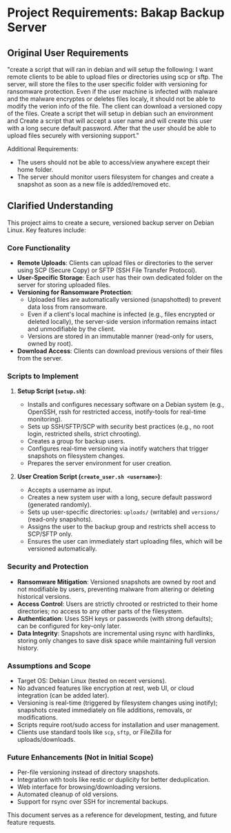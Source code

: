 # Project Requirements: Bakap Backup Server

## Original User Requirements
"create a script that will ran in debian and will setup the following: I want remote clients to be able to upload files or directories using scp or sftp. The server, will store the files to the user specific folder with versioning for ransomware protection. Even if the user machine is infected with malware and the malware encryptes or deletes files localy, it should not be able to modify the verion info of the file. The client can download a versioned copy of the files. Create a script thet will setup in debian such an environment and Create a script that will accept a user name and will create this user with a long secure default password. After that the user should be able to upload files securely with versioning support."

Additional Requirements:
- The users should not be able to access/view anywhere except their home folder.
- The server should monitor users filesystem for changes and create a snapshot as soon as a new file is added/removed etc.

## Clarified Understanding
This project aims to create a secure, versioned backup server on Debian Linux. Key features include:

### Core Functionality
- **Remote Uploads**: Clients can upload files or directories to the server using SCP (Secure Copy) or SFTP (SSH File Transfer Protocol).
- **User-Specific Storage**: Each user has their own dedicated folder on the server for storing uploaded files.
- **Versioning for Ransomware Protection**:
  - Uploaded files are automatically versioned (snapshotted) to prevent data loss from ransomware.
  - Even if a client's local machine is infected (e.g., files encrypted or deleted locally), the server-side version information remains intact and unmodifiable by the client.
  - Versions are stored in an immutable manner (read-only for users, owned by root).
- **Download Access**: Clients can download previous versions of their files from the server.

### Scripts to Implement
1. **Setup Script (`setup.sh`)**:
   - Installs and configures necessary software on a Debian system (e.g., OpenSSH, rssh for restricted access, inotify-tools for real-time monitoring).
   - Sets up SSH/SFTP/SCP with security best practices (e.g., no root login, restricted shells, strict chrooting).
   - Creates a group for backup users.
   - Configures real-time versioning via inotify watchers that trigger snapshots on filesystem changes.
   - Prepares the server environment for user creation.

2. **User Creation Script (`create_user.sh <username>`)**:
   - Accepts a username as input.
   - Creates a new system user with a long, secure default password (generated randomly).
   - Sets up user-specific directories: `uploads/` (writable) and `versions/` (read-only snapshots).
   - Assigns the user to the backup group and restricts shell access to SCP/SFTP only.
   - Ensures the user can immediately start uploading files, which will be versioned automatically.

### Security and Protection
- **Ransomware Mitigation**: Versioned snapshots are owned by root and not modifiable by users, preventing malware from altering or deleting historical versions.
- **Access Control**: Users are strictly chrooted or restricted to their home directories; no access to any other parts of the filesystem.
- **Authentication**: Uses SSH keys or passwords (with strong defaults); can be configured for key-only later.
- **Data Integrity**: Snapshots are incremental using rsync with hardlinks, storing only changes to save disk space while maintaining full version history.

### Assumptions and Scope
- Target OS: Debian Linux (tested on recent versions).
- No advanced features like encryption at rest, web UI, or cloud integration (can be added later).
- Versioning is real-time (triggered by filesystem changes using inotify); snapshots created immediately on file additions, removals, or modifications.
- Scripts require root/sudo access for installation and user management.
- Clients use standard tools like `scp`, `sftp`, or FileZilla for uploads/downloads.

### Future Enhancements (Not in Initial Scope)
- Per-file versioning instead of directory snapshots.
- Integration with tools like restic or duplicity for better deduplication.
- Web interface for browsing/downloading versions.
- Automated cleanup of old versions.
- Support for rsync over SSH for incremental backups.

This document serves as a reference for development, testing, and future feature requests.